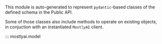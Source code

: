 This module is auto-generated to represent `pydantic`-based classes of the defined schema in the Public API.

Some of those classes also include methods to operate on existing objects, in conjuction with an instantiated `MostlyAI` client.

::: mostlyai.model